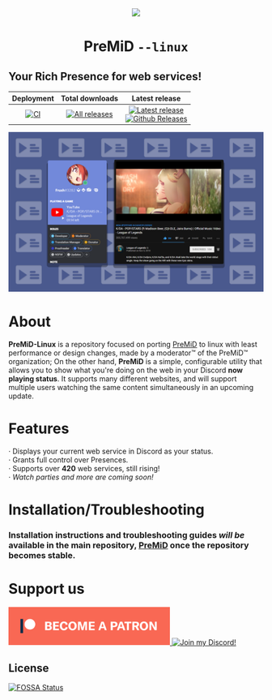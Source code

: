 <div align="center">
    <img src="https://avatars3.githubusercontent.com/u/46326568" width="128px" style="max-width:100%;">
    <h1>PreMiD <code>--linux</code></h1>
</div>

## Your Rich Presence for web services!

| Deployment | Total downloads | Latest release |
| :---: | :---: | :---: |
|  [![CI](https://github.com/doomlerd/PreMiD-Linux/workflows/CI/badge.svg?branch=master&event=push)](https://github.com/doomlerd/PreMiD-Linux/actions)  |  [![All releases](https://img.shields.io/github/downloads/doomlerd/PreMiD-Linux/total.svg?maxAge=86400)](https://github.com/doomlerd/PreMiD-Linux/releases)  |  [![Latest release](https://img.shields.io/github/v/release/doomlerd/PreMiD-Linux.svg?maxAge=86400)](https://github.com/doomlerd/PreMiD-Linux/releases) <br> [![Github Releases](https://img.shields.io/github/downloads/doomlerd/PreMiD-Linux/latest/total.svg?maxAge=86400)](https://github.com/doomlerd/PreMiD-Linux/releases)  | 

<img src=".github/example.png" draggable="false"><br>

# About

**PreMiD-Linux** is a repository focused on porting [PreMiD](https://github.com/PreMiD/PreMiD) to linux with least performance or design changes, made by a moderator™ of the PreMiD™ organization;
On the other hand, **PreMiD** is a simple, configurable utility that allows you to show what you're doing on the web in your Discord **now playing status**. It supports many different websites, and will support multiple users watching the same content simultaneously in an upcoming update.

# Features

· Displays your current web service in Discord as your status.<br>
· Grants full control over Presences.<br>
· Supports over **420** web services, still rising!<br>
· _Watch parties and more are coming soon!_

# Installation/Troubleshooting

### Installation instructions and troubleshooting guides _will be_ available in the main repository, [**PreMiD**](https://github.com/PreMiD/Linux) once the repository becomes stable.

# Support us

  <div>
    <a target="_blank" href="https://www.patreon.com/bePatron?u=4610890" data-patreon-widget-type="become-patron-button" title="Support me on Patreon!">
      <img height="75px" draggable="false" src=".github/Patreon.png">
    </a>
    <a target="_blank" href="https://discord.gg/WvfVZ8T" title="Join our Discord!">
      <img height="75px" draggable="false" src="https://discordapp.com/api/guilds/493130730549805057/widget.png?style=banner2" alt="Join my Discord!">
    </a>
  </div>

## License

[![FOSSA Status](https://app.fossa.com/api/projects/git%2Bgithub.com%2Fdoomlerd%2FPreMiD-Linux.svg?type=large)](https://app.fossa.com/projects/git%2Bgithub.com%2Fdoomlerd%2FPreMiD-Linux?ref=badge_large)
